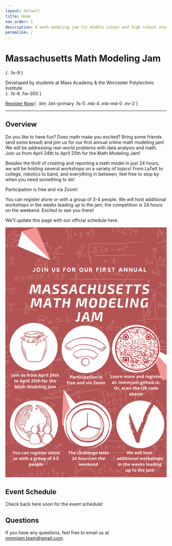 ```yaml
---
layout: default
title: Home
nav_order: 1
description: A math modeling jam for middle school and high school students in Massachusetts
permalink: /
---
```


# Massachusetts Math Modeling Jam
{: .fs-9 }

Developed by students at Mass Academy & the Worcester Polytechnic Institute<br>
{: .fs-6 .fw-300 }

[Register Now](http://wpi.qualtrics.com/jfe/form/SV_4JBDYhsAq8jDWzI){: .btn .btn-primary .fs-5 .mb-4 .mb-md-0 .mr-2 }

---

## Overview

Do you like to have fun? Does math make you excited? Bring some friends (and some bread) and join us for our first annual online math modeling jam! We will be addressing real-world problems with data analysis and math.
Join us from April 24th to April 25th for the Math Modeling Jam! 

Besides the thrill of creating and reporting a math model in just 24 hours, we will be holding several workshops on a variety of topics! From LaTeX to college, robotics to band, and everything in between, feel free to stop by when you need something to do! 

Participation is free and via Zoom! 

You can register alone or with a group of 3-4 people. We will host additional workshops in the weeks leading up to the jam; the competition is 24 hours on the weekend. Excited to see you there!

We’ll update this page with our official schedule here.

<img src = "/assets/images/poster.png" alt = "2021 MMMJ Poster" >

## Event Schedule

Check back here soon for the event schedule! 

## Questions

If you have any questions, feel free to email us at [mmmjam.team@gmail.com](mailto:mmmjam.team@gmail.com).